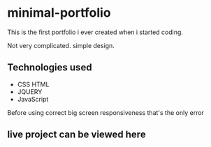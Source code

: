 # minimal-portfolio

This is the first portfolio i ever created when i started coding.

Not very complicated. simple design.

## Technologies used
* CSS HTML
* JQUERY
* JavaScript


Before using correct big screen responsiveness that's the only error


## live project can be viewed here
